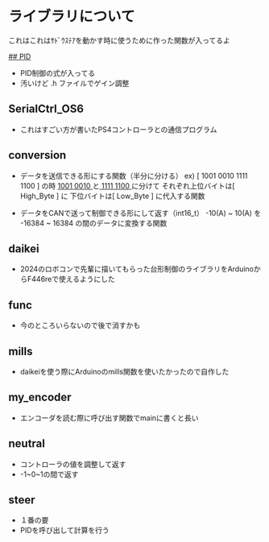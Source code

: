 # ライブラリについて

これはこれはｻﾄﾞｳｽﾃｱを動かす時に使うために作った関数が入ってるよ

[## PID](second_swerve/v1.0/lib/PID)

- PID制御の式が入ってる
- 汚いけど .h ファイルでゲイン調整

## SerialCtrl_OS6

- これはすごい方が書いたPS4コントローラとの通信プログラム

## conversion

- データを送信できる形にする関数（半分に分ける）
  ex) [ 1001 0010 1111 1100 ] の時 [ 1001 0010 ](上位バイト)と[ 1111 1100 ](下位バイト)に分けて
  それぞれ上位バイトは[ High_Byte ] に 下位バイトは[ Low_Byte ] に代入する関数

- データをCANで送って制御できる形にして返す（int16_t）
  -10(A) ~ 10(A) を -16384 ~ 16384 の間のデータに変換する関数

## daikei

- 2024のロボコンで先輩に描いてもらった台形制御のライブラリをArduinoからF446reで使えるようにした

## func 

- 今のところいらないので後で消すかも

## mills

- daikeiを使う際にArduinoのmills関数を使いたかったので自作した

## my_encoder

- エンコーダを読む際に呼び出す関数でmainに書くと長い

## neutral

- コントローラの値を調整して返す
- -1~0~1の間で返す

## steer 

- １番の要
- PIDを呼び出して計算を行う
